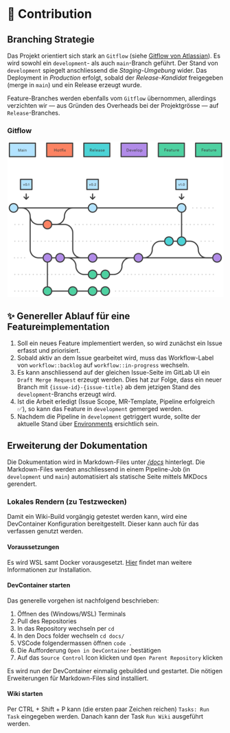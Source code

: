 # 🦺 Contribution

## Branching Strategie

Das Projekt orientiert sich stark an `Gitflow` (siehe [Gitflow von Atlassian](https://www.atlassian.com/git/tutorials/comparing-workflows/gitflow-workflow)). Es wird sowohl ein `development`- als auch `main`-Branch geführt. Der Stand von `development` spiegelt anschliessend die _Staging-Umgebung_ wider. Das Deployment in _Production_ erfolgt, sobald der _Release-Kandidat_ freigegeben (merge in `main`) und ein Release erzeugt wurde.

Feature-Branches werden ebenfalls vom `Gitflow` übernommen, allerdings verzichten wir — aus Gründen des Overheads bei der Projektgrösse — auf `Release`-Branches.

### Gitflow  

![Gitflow](../assets/img/gitlflow.svg)

## ✨ Genereller Ablauf für eine Featureimplementation

 1. Soll ein neues Feature implementiert werden, so wird zunächst ein Issue erfasst und priorisiert.
 2. Sobald aktiv an dem Issue gearbeitet wird, muss das Workflow-Label von `workflow::backlog` auf `workflow::in-progress` wechseln.
 3. Es kann anschliessend auf der gleichen Issue-Seite im GitLab UI ein `Draft Merge Request` erzeugt werden. Dies hat zur Folge, dass ein neuer Branch mit `{issue-id}-{issue-title}` ab dem jetzigen Stand des `development`-Branchs erzeugt wird.
 4. Ist die Arbeit erledigt (Issue Scope, MR-Template, Pipeline erfolgreich ✅), so kann das Feature in `development` gemerged werden.
 5. Nachdem die Pipeline in `development` getriggert wurde, sollte der aktuelle Stand über [Environments](https://gitlab.com/gabrielbenabou/bimdb/-/environments) ersichtlich sein.

## Erweiterung der Dokumentation

Die Dokumentation wird in Markdown-Files unter _[/docs](/docs)_ hinterlegt. Die Markdown-Files werden anschliessend in einem Pipeline-Job (in `development` und `main`) automatisiert als statische Seite mittels MKDocs gerendert.

### Lokales Rendern (zu Testzwecken)

Damit ein Wiki-Build vorgängig getestet werden kann, wird eine DevContainer Konfiguration bereitgestellt. Dieser kann auch für das verfassen genutzt werden.

#### Voraussetzungen

Es wird WSL samt Docker vorausgesetzt. [Hier](https://code.visualstudio.com/docs/devcontainers/containers#_installation) findet man weitere Informationen zur Installation.

#### DevContainer starten

 Das generelle vorgehen ist nachfolgend beschrieben:  

1. Öffnen des (Windows/WSL) Terminals
2. Pull des Repositories
3. In das Repository wechseln per `cd`
4. In den Docs folder wechseln `cd docs/`
5. VSCode folgendermassen öffnen `code .`
6. Die Aufforderung `Open in DevContainer` bestätigen
7. Auf das `Source Control` Icon klicken und `Open Parent Repository` klicken

Es wird nun der DevContainer einmalig gebuilded und gestartet. Die nötigen Erweiterungen für Markdown-Files sind installiert.

#### Wiki starten

Per CTRL + Shift + P kann (die ersten paar Zeichen reichen) `Tasks: Run Task` eingegeben werden. Danach kann der Task `Run Wiki` ausgeführt werden.
